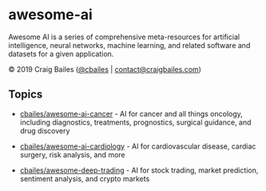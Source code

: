 # awesome-ai
Awesome AI is a series of comprehensive meta-resources for artificial intelligence, neural networks, machine learning, and related software and datasets for a given application.

© 2019 Craig Bailes ([@cbailes](https://github.com/cbailes) | [contact@craigbailes.com](mailto:contact@craigbailes.com))

## Topics

* [cbailes/awesome-ai-cancer](https://github.com/cbailes/awesome-ai-cancer) - AI for cancer and all things oncology, including diagnostics, treatments, prognostics, surgical guidance, and drug discovery

* [cbailes/awesome-ai-cardiology](https://github.com/cbailes/awesome-ai-cardiology) - AI for cardiovascular disease, cardiac surgery, risk analysis, and more

* [cbailes/awesome-deep-trading](https://github.com/cbailes/awesome-deep-trading) - AI for stock trading, market prediction, sentiment analysis, and crypto markets

<!-- 
## Advertising psychology
* [Consumer Neuroscience-Based Metrics Predict Recall, Liking and Viewing Rates in Online Advertising](https://www.ncbi.nlm.nih.gov/pmc/articles/PMC5671759/) - Jaime Guixeres, Enrique Bigné, Jose M. Ausín Azofra, Mariano Alcañiz Raya, Adrián Colomer Granero, Félix Fuentes Hurtado, Valery Naranjo Ornedo (2017)
* [Multimodal Content Analysis for Effective Advertisements on YouTube](https://arxiv.org/abs/1709.03946) - Nikhita Vedula, Wei Sun, Hyunhwan Lee, Harsh Gupta, Mitsunori Ogihara, Joseph Johnson, Gang Ren, Srinivasan Parthasarathy (2017)
* [Predicting the Personal Appeal of Marketing Images Using Computational Methods](https://onlinelibrary.wiley.com/doi/abs/10.1002/jcpy.1092) - Sandra C. Matz, Cristina Segalin, David Stillwell, Sandrine R. Müller, Maarten W. Bos (2019)
* [Recognition of Advertisement Emotions with Application to Computational Advertising](https://arxiv.org/abs/1904.01778) - Abhinav Shukla, Shruti Shriya Gullapuram, Harish Katti, Mohan Kankanhalli, Stefan Winkler, Ramanathan Subramanian (2019)
-->
<!--
## Law and legal
### Case briefs
-->

